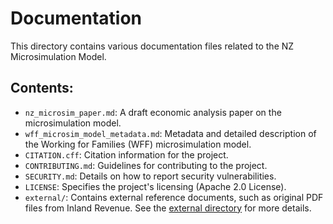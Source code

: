 # Documentation

This directory contains various documentation files related to the NZ Microsimulation Model.

## Contents:

*   `nz_microsim_paper.md`: A draft economic analysis paper on the microsimulation model.
*   `wff_microsim_model_metadata.md`: Metadata and detailed description of the Working for Families (WFF) microsimulation model.
*   `CITATION.cff`: Citation information for the project.
*   `CONTRIBUTING.md`: Guidelines for contributing to the project.
*   `SECURITY.md`: Details on how to report security vulnerabilities.
*   `LICENSE`: Specifies the project's licensing (Apache 2.0 License).
*   `external/`: Contains external reference documents, such as original PDF files from Inland Revenue. See the [external directory](external/) for more details.
